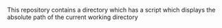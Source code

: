 This repository contains a directory which has a script which displays the absolute path of the current working directory
